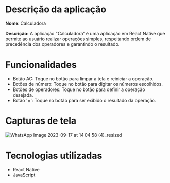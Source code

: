 # Descrição da aplicação
**Nome**: Calculadora

**Descrição:** A aplicação "Calculadora" é uma aplicação em React Native que permite ao usuário realizar operações simples, respeitando ordem de precedência dos operadores e garantindo o resultado.

# Funcionalidades
- Botão AC: Toque no botão para limpar a tela e reiniciar a operação.
- Botões de número: Toque no botão para digitar os números escolhidos.
- Botões de operadores: Toque no botão para definir a operação desejada.
- Botão '=': Toque no botão para ser exibido o resultado da operação.

# Capturas de tela
![WhatsApp Image 2023-09-17 at 14 04 58 (4)_resized](https://github.com/Nelson1Aguiar/Calculadora-ReactNative/assets/132019512/c3e49a24-cb82-49c8-a7e6-0cdaf35be2a6)


# Tecnologias utilizadas
- React Native
- JavaScript
